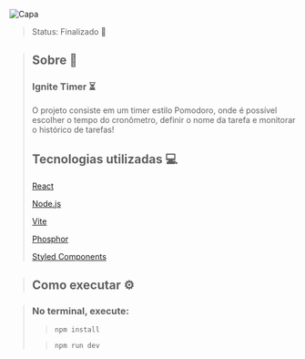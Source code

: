 ![Capa](https://user-images.githubusercontent.com/103121417/233995691-3b83f3fb-fdc1-468e-87c9-62ad20fe3508.png)
> Status: Finalizado 🚀

> ## Sobre 📖
> 
> ### Ignite Timer ⏳
> 
> O projeto consiste em um timer estilo Pomodoro, onde é possível escolher o tempo do cronômetro, definir o nome da tarefa e monitorar o histórico de tarefas! 
> ## Tecnologias utilizadas 💻
> 
> [React](https://pt-br.reactjs.org/)
>
> [Node.js](https://nodejs.org/en/)
>
> [Vite](https://vitejs.dev/)
>
> [Phosphor](https://www.npmjs.com/package/phosphor-react)
>
> [Styled Components](https://styled-components.com/)

> ## Como executar ⚙️

> ### No terminal, execute:
>
>> ```npm install```
>
>> ```npm run dev```
